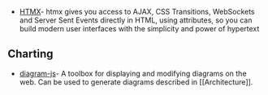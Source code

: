 - [HTMX](https://github.com/bigskysoftware/htmx)- htmx gives you access to AJAX, CSS Transitions, WebSockets and Server Sent Events directly in HTML, 
    using attributes, so you can build modern user interfaces with the simplicity and power of hypertext

## Charting
- [diagram-js](https://github.com/bpmn-io/diagram-js)- A toolbox for displaying and modifying diagrams on the web.
    Can be used to generate diagrams described in [[Architecture]].
